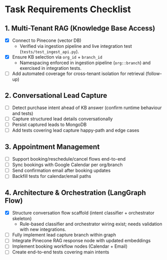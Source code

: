 # Task Requirements Checklist

## 1. Multi-Tenant RAG (Knowledge Base Access)
- [x] Connect to Pinecone (vector DB)
  - Verified via ingestion pipeline and live integration test (`tests/test_ingest_api.py`).
- [x] Ensure KB selection via `org_id` + `branch_id`
  - Namespacing enforced in ingestion pipeline (`org::branch`) and exercised in integration tests.
- [ ] Add automated coverage for cross-tenant isolation for retrieval (follow-up)

## 2. Conversational Lead Capture
- [ ] Detect purchase intent ahead of KB answer (confirm runtime behaviour and tests)
- [ ] Capture structured lead details conversationally
- [ ] Persist captured leads to MongoDB
- [ ] Add tests covering lead capture happy-path and edge cases

## 3. Appointment Management
- [ ] Support booking/reschedule/cancel flows end-to-end
- [ ] Sync bookings with Google Calendar per org/branch
- [ ] Send confirmation email after booking updates
- [ ] Backfill tests for calendar/email paths

## 4. Architecture & Orchestration (LangGraph Flow)
- [x] Structure conversation flow scaffold (intent classifier + orchestrator skeleton)
  - Rule-based classifier and orchestrator wiring exist; needs validation with new integrations.
- [ ] Fully implement lead capture branch within graph
- [ ] Integrate Pinecone RAG response node with updated embeddings
- [ ] Implement booking workflow nodes (Calendar + Email)
- [ ] Create end-to-end tests covering main intents
